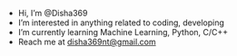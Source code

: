 - Hi, I’m @Disha369
- I’m interested in anything related to coding, developing
- I’m currently learning Machine Learning, Python, C/C++
- Reach me at disha369nt@gmail.com

<!---
Disha369/Disha369 is a ✨ special ✨ repository because its `README.md` (this file) appears on your GitHub profile.
You can click the Preview link to take a look at your changes.
--->
